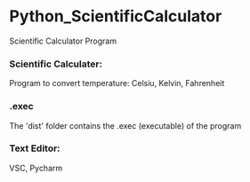 # Python_ScientificCalculator
Scientific Calculator Program

### Scientific Calculater:
Program to convert temperature: Celsiu, Kelvin, Fahrenheit

### .exec
The 'dist' folder contains the .exec (executable) of the program

### Text Editor: 
VSC, Pycharm
